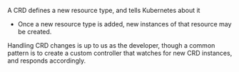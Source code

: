 
A CRD defines a new resource type, and tells Kubernetes about it
- Once a new resource type is added, new instances of that resource may be created.

Handling CRD changes is up to us as the developer, though a common pattern is to create a custom controller that watches for new CRD instances, and responds accordingly.

